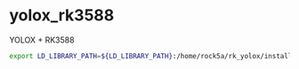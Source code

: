 # yolox_rk3588
YOLOX + RK3588


```bash
export LD_LIBRARY_PATH=${LD_LIBRARY_PATH}:/home/rock5a/rk_yolox/install/yolox_rk3588_cpp/lib/yolox_rk3588_cpp
```